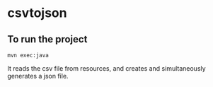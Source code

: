 # csvtojson

## To run the project

`mvn exec:java`

It reads the csv file from resources, and creates and simultaneously generates a json file.